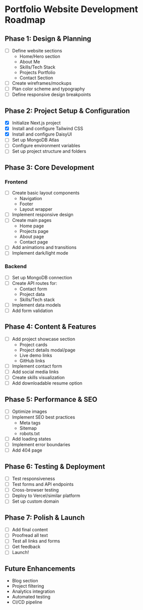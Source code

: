 # Portfolio Website Development Roadmap

## Phase 1: Design & Planning
- [ ] Define website sections
  - Home/Hero section
  - About Me
  - Skills/Tech Stack
  - Projects Portfolio
  - Contact Section
- [ ] Create wireframes/mockups
- [ ] Plan color scheme and typography
- [ ] Define responsive design breakpoints

## Phase 2: Project Setup & Configuration
- [x] Initialize Next.js project
- [x] Install and configure Tailwind CSS
- [x] Install and configure DaisyUI
- [ ] Set up MongoDB Atlas
- [ ] Configure environment variables
- [ ] Set up project structure and folders

## Phase 3: Core Development
### Frontend
- [ ] Create basic layout components
  - Navigation
  - Footer
  - Layout wrapper
- [ ] Implement responsive design
- [ ] Create main pages
  - Home page
  - Projects page
  - About page
  - Contact page
- [ ] Add animations and transitions
- [ ] Implement dark/light mode

### Backend
- [ ] Set up MongoDB connection
- [ ] Create API routes for:
  - Contact form
  - Project data
  - Skills/Tech stack
- [ ] Implement data models
- [ ] Add form validation

## Phase 4: Content & Features
- [ ] Add project showcase section
  - Project cards
  - Project details modal/page
  - Live demo links
  - GitHub links
- [ ] Implement contact form
- [ ] Add social media links
- [ ] Create skills visualization
- [ ] Add downloadable resume option

## Phase 5: Performance & SEO
- [ ] Optimize images
- [ ] Implement SEO best practices
  - Meta tags
  - Sitemap
  - robots.txt
- [ ] Add loading states
- [ ] Implement error boundaries
- [ ] Add 404 page

## Phase 6: Testing & Deployment
- [ ] Test responsiveness
- [ ] Test forms and API endpoints
- [ ] Cross-browser testing
- [ ] Deploy to Vercel/similar platform
- [ ] Set up custom domain

## Phase 7: Polish & Launch
- [ ] Add final content
- [ ] Proofread all text
- [ ] Test all links and forms
- [ ] Get feedback
- [ ] Launch!

## Future Enhancements
- Blog section
- Project filtering
- Analytics integration
- Automated testing
- CI/CD pipeline 